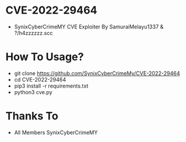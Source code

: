 # CVE-2022-29464
- SynixCyberCrimeMY CVE Exploiter By SamuraiMelayu1337 &amp; ?/h4zzzzzz.scc
# How To Usage?
- git clone https://github.com/SynixCyberCrimeMy/CVE-2022-29464
- cd CVE-2022-29464
- pip3 install -r requirements.txt
- python3 cve.py
# Thanks To
- All Members SynixCyberCrimeMY
